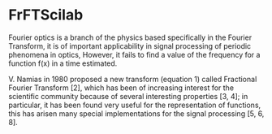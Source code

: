 # FrFTScilab

Fourier optics is a branch of the physics based specifically in the Fourier Transform, it is of important applicability in signal processing of periodic phenomena in optics, However, it fails to find a value of the frequency for a function f(x) in a time estimated.

V. Namias in 1980 proposed a new transform (equation 1) called Fractional Fourier Transform [2], which has been of increasing interest for the scientific community because of several interesting properties [3, 4]; in particular, it has been found very useful for the representation of functions, this has arisen many special implementations for the signal processing [5, 6, 8].
